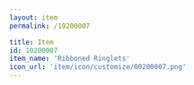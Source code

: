 ```yaml
---
layout: item
permalink: /10200007

title: Item
id: 10200007
item_name: 'Ribboned Ringlets'
icon_url: 'item/icon/customize/00200007.png'
---
```

